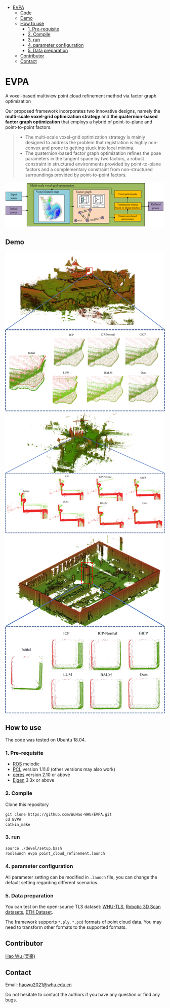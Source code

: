 - [EVPA](#evpa)
  - [Code](#code)
  - [Demo](#demo)
  - [How to use](#how-to-use)
    - [1. Pre-requisite](#1-pre-requisite)
    - [2. Compile](#2-compile)
    - [3. run](#3-run)
    - [4. parameter configuration](#4-parameter-configuration)
    - [5. Data preparation](#5-data-preparation)
  - [Contributor](#contributor)
  - [Contact](#contact)


# EVPA
A voxel-based multiview point cloud refinement method via factor graph optimization

Our proposed framework incorporates two innovative designs, namely the **multi-scale voxel-grid optimization strategy** and **the quaternion-based factor graph optimization** that employs a hybrid of point-to-plane and point-to-point factors. 

> * The multi-scale voxel-grid optimization strategy is mainly designed to address the problem that registration is highly non-convex and prone to getting stuck into local minima. 
> * The quaternion-based factor graph optimization refines the pose parameters in the tangent space by two factors, a robust constraint in structured environments provided by point-to-plane factors and a complementary constraint from non-structured surroundings provided by point-to-point factors.

![overview](./fig/overview2.jpg)


## Demo

![fig1](./fig/exp_1.jpg)
![fig2](./fig/exp_2.jpg)
![fig3](./fig/exp_3.jpg)


## How to use
The code was tested on Ubuntu 18.04.

### 1. Pre-requisite
   * [ROS](https://wiki.ros.org/melodic/Installation/Ubuntu) melodic
   * [PCL](https://github.com/PointCloudLibrary/pcl) version 1.11.0 (other versions may also work)
   * [ceres](http://ceres-solver.org/installation.html) version 2.10 or above
   * [Eigen](https://eigen.tuxfamily.org/index.php?title=Main_Page) 3.3x or above

### 2. Compile
Clone this repository

```
git clone https://github.com/WuHao-WHU/EVPA.git
cd EVPA
catkin_make
```


### 3. run

```
source ./devel/setup.bash
roslaunch evpa point_cloud_refinement.launch
```
### 4. parameter configuration
All parameter setting can be modified in ``.launch`` file, you can change the default setting regarding different scenarios.

### 5. Data preparation
You can test on the open-source TLS dataset: [WHU-TLS](http://3s.whu.edu.cn/ybs/en/benchmark.htm), [Robotic 3D Scan datasets](http://kos.informatik.uni-osnabrueck.de/3Dscans/), [ETH Dataset](https://prs.igp.ethz.ch/research/completed_projects/automatic_registration_of_point_clouds.html).


The framework supports `*.ply`, `*.pcd` formats of point cloud data. You may need to transform other formats to the supported formats.

## Contributor
[Hao Wu (吴豪)](https://github.com/WuHao-WHU)

## Contact 
Email: haowu2021@whu.edu.cn

Do not hesitate to contact the authors if you have any question or find any bugs.
